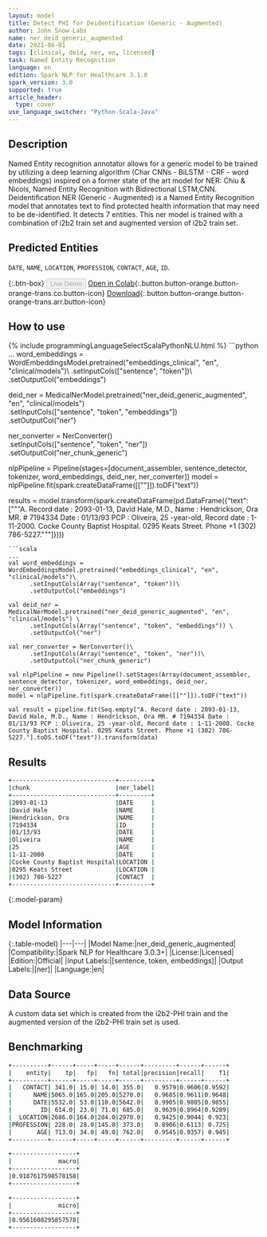 ```yaml
---
layout: model
title: Detect PHI for Deidentification (Generic - Augmented)
author: John Snow Labs
name: ner_deid_generic_augmented
date: 2021-06-01
tags: [clinical, deid, ner, en, licensed]
task: Named Entity Recognition
language: en
edition: Spark NLP for Healthcare 3.1.0
spark_version: 3.0
supported: true
article_header:
  type: cover
use_language_switcher: "Python-Scala-Java"
---
```


## Description

Named Entity recognition annotator allows for a generic model to be trained by utilizing a deep learning algorithm (Char CNNs - BiLSTM - CRF - word embeddings) inspired on a former state of the art model for NER: Chiu & Nicols, Named Entity Recognition with Bidirectional LSTM,CNN. Deidentification NER (Generic  - Augmented) is a Named Entity Recognition model that annotates text to find protected health information that may need to be de-identified. It detects 7 entities. This ner model is trained with a combination of i2b2 train set and augmented version of i2b2 train set.

## Predicted Entities

`DATE`, `NAME`, `LOCATION`, `PROFESSION`, `CONTACT`, `AGE`, `ID`.

{:.btn-box}
<button class="button button-orange" disabled>Live Demo</button>
[Open in Colab](https://colab.research.google.com/github/JohnSnowLabs/spark-nlp-workshop/blob/master/tutorials/Certification_Trainings/Healthcare/4.Clinical_DeIdentification.ipynb){:.button.button-orange.button-orange-trans.co.button-icon}
[Download](https://s3.amazonaws.com/auxdata.johnsnowlabs.com/clinical/models/ner_deid_generic_augmented_en_3.0.3_3.0_1622538123966.zip){:.button.button-orange.button-orange-trans.arr.button-icon}

## How to use



<div class="tabs-box" markdown="1">
{% include programmingLanguageSelectScalaPythonNLU.html %}
```python
...
word_embeddings = WordEmbeddingsModel.pretrained("embeddings_clinical", "en", "clinical/models")\
      .setInputCols(["sentence", "token"])\
      .setOutputCol("embeddings")

deid_ner = MedicalNerModel.pretrained("ner_deid_generic_augmented", "en", "clinical/models") \
      .setInputCols(["sentence", "token", "embeddings"]) \
      .setOutputCol("ner")

ner_converter = NerConverter()\
      .setInputCols(["sentence", "token", "ner"])\
      .setOutputCol("ner_chunk_generic")

nlpPipeline = Pipeline(stages=[document_assembler, sentence_detector, tokenizer, word_embeddings, deid_ner, ner_converter])
model = nlpPipeline.fit(spark.createDataFrame([[""]]).toDF("text"))

results = model.transform(spark.createDataFrame(pd.DataFrame({"text": ["""A. Record date : 2093-01-13, David Hale, M.D., Name : Hendrickson, Ora MR. # 7194334 Date : 01/13/93 PCP : Oliveira, 25 -year-old, Record date : 1-11-2000. Cocke County Baptist Hospital. 0295 Keats Street. Phone +1 (302) 786-5227."""]})))
```
```scala
...
val word_embeddings = WordEmbeddingsModel.pretrained("embeddings_clinical", "en", "clinical/models")\
      .setInputCols(Array("sentence", "token"))\
      .setOutputCol("embeddings")

val deid_ner = MedicalNerModel.pretrained("ner_deid_generic_augmented", "en", "clinical/models") \
      .setInputCols(Array("sentence", "token", "embeddings")) \
      .setOutputCol("ner")

val ner_converter = NerConverter()\
      .setInputCols(Array("sentence", "token", "ner"))\
      .setOutputCol("ner_chunk_generic")

val nlpPipeline = new Pipeline().setStages(Array(document_assembler, sentence_detector, tokenizer, word_embeddings, deid_ner, ner_converter))
model = nlpPipeline.fit(spark.createDataFrame([[""]]).toDF("text"))

val result = pipeline.fit(Seq.empty["A. Record date : 2093-01-13, David Hale, M.D., Name : Hendrickson, Ora MR. # 7194334 Date : 01/13/93 PCP : Oliveira, 25 -year-old, Record date : 1-11-2000. Cocke County Baptist Hospital. 0295 Keats Street. Phone +1 (302) 786-5227."].toDS.toDF("text")).transform(data)
```
</div>

## Results

```bash
+-----------------------------+---------+
|chunk                        |ner_label|
+-----------------------------+---------+
|2093-01-13                   |DATE     |
|David Hale                   |NAME     |
|Hendrickson, Ora             |NAME     |
|7194334                      |ID       |
|01/13/93                     |DATE     |
|Oliveira                     |NAME     |
|25                           |AGE      |
|1-11-2000                    |DATE     |
|Cocke County Baptist Hospital|LOCATION |
|0295 Keats Street            |LOCATION |
|(302) 786-5227               |CONTACT  |
+-----------------------------+---------+
```

{:.model-param}
## Model Information

{:.table-model}
|---|---|
|Model Name:|ner_deid_generic_augmented|
|Compatibility:|Spark NLP for Healthcare 3.0.3+|
|License:|Licensed|
|Edition:|Official|
|Input Labels:|[sentence, token, embeddings]|
|Output Labels:|[ner]|
|Language:|en|

## Data Source

A custom data set which is created from the i2b2-PHI train and the augmented version of the i2b2-PHI train set is used.

## Benchmarking

```bash
+----------+------+-----+-----+------+---------+------+------+
|    entity|    tp|   fp|   fn| total|precision|recall|    f1|
+----------+------+-----+-----+------+---------+------+------+
|   CONTACT| 341.0| 15.0| 14.0| 355.0|   0.9579|0.9606|0.9592|
|      NAME|5065.0|165.0|205.0|5270.0|   0.9685|0.9611|0.9648|
|      DATE|5532.0| 53.0|110.0|5642.0|   0.9905|0.9805|0.9855|
|        ID| 614.0| 23.0| 71.0| 685.0|   0.9639|0.8964|0.9289|
|  LOCATION|2686.0|164.0|284.0|2970.0|   0.9425|0.9044| 0.923|
|PROFESSION| 228.0| 28.0|145.0| 373.0|   0.8906|0.6113| 0.725|
|       AGE| 713.0| 34.0| 49.0| 762.0|   0.9545|0.9357| 0.945|
+----------+------+-----+-----+------+---------+------+------+

+------------------+
|             macro|
+------------------+
|0.9187617598578158|
+------------------+

+------------------+
|             micro|
+------------------+
|0.9561608295857578|
+------------------+
```
